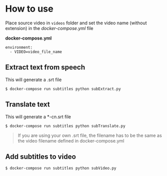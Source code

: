 # How to use
Place source video in `videos` folder and set the video name (without extension) in the *docker-compose.yml* file

__docker-compose.yml__
```
environment:
  - VIDEO=video_file_name
```

## Extract text from speech
This will generate a .srt file
```
$ docker-compose run subtitles python subExtract.py
```

## Translate text
This will generate a *-cn.srt file
```
$ docker-compose run subtitles python subTranslate.py
```
> If you are using your own .srt file, the filename has to be the same as the video filename defined in docker-compose.yml

## Add subtitles to video
```
$ docker-compose run subtitles python subVideo.py
```
